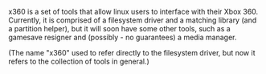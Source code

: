 x360 is a set of tools that allow linux users to interface with their Xbox 360. Currently, it is comprised of a filesystem driver and a matching library (and a partition helper), but it will soon have some other tools, such as a gamesave resigner and (possibly - no guarantees) a media manager.

(The name "x360" used to refer directly to the filesystem driver, but now it refers to the collection of tools in general.)